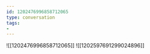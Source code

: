 ```yaml
---
id: 1202476996858712065
type: conversation
tags:
- 
---
```

![[1202476996858712065]]
![[1202597691299024896]]

